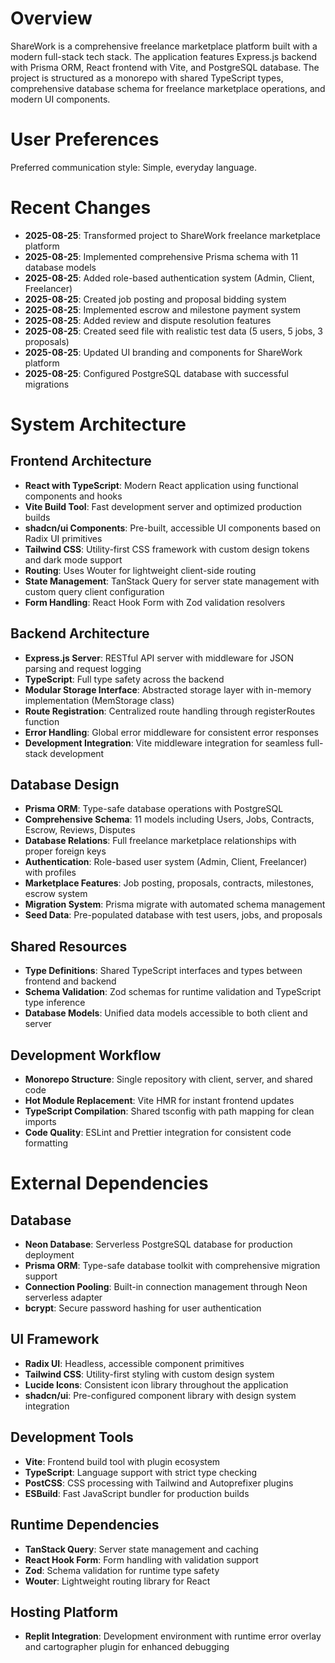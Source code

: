 # Overview

ShareWork is a comprehensive freelance marketplace platform built with a modern full-stack tech stack. The application features Express.js backend with Prisma ORM, React frontend with Vite, and PostgreSQL database. The project is structured as a monorepo with shared TypeScript types, comprehensive database schema for freelance marketplace operations, and modern UI components.

# User Preferences

Preferred communication style: Simple, everyday language.

# Recent Changes
- **2025-08-25**: Transformed project to ShareWork freelance marketplace platform
- **2025-08-25**: Implemented comprehensive Prisma schema with 11 database models
- **2025-08-25**: Added role-based authentication system (Admin, Client, Freelancer)
- **2025-08-25**: Created job posting and proposal bidding system
- **2025-08-25**: Implemented escrow and milestone payment system
- **2025-08-25**: Added review and dispute resolution features
- **2025-08-25**: Created seed file with realistic test data (5 users, 5 jobs, 3 proposals)
- **2025-08-25**: Updated UI branding and components for ShareWork platform
- **2025-08-25**: Configured PostgreSQL database with successful migrations

# System Architecture

## Frontend Architecture
- **React with TypeScript**: Modern React application using functional components and hooks
- **Vite Build Tool**: Fast development server and optimized production builds
- **shadcn/ui Components**: Pre-built, accessible UI components based on Radix UI primitives
- **Tailwind CSS**: Utility-first CSS framework with custom design tokens and dark mode support
- **Routing**: Uses Wouter for lightweight client-side routing
- **State Management**: TanStack Query for server state management with custom query client configuration
- **Form Handling**: React Hook Form with Zod validation resolvers

## Backend Architecture
- **Express.js Server**: RESTful API server with middleware for JSON parsing and request logging
- **TypeScript**: Full type safety across the backend
- **Modular Storage Interface**: Abstracted storage layer with in-memory implementation (MemStorage class)
- **Route Registration**: Centralized route handling through registerRoutes function
- **Error Handling**: Global error middleware for consistent error responses
- **Development Integration**: Vite middleware integration for seamless full-stack development

## Database Design
- **Prisma ORM**: Type-safe database operations with PostgreSQL
- **Comprehensive Schema**: 11 models including Users, Jobs, Contracts, Escrow, Reviews, Disputes
- **Database Relations**: Full freelance marketplace relationships with proper foreign keys
- **Authentication**: Role-based user system (Admin, Client, Freelancer) with profiles
- **Marketplace Features**: Job posting, proposals, contracts, milestones, escrow system
- **Migration System**: Prisma migrate with automated schema management
- **Seed Data**: Pre-populated database with test users, jobs, and proposals

## Shared Resources
- **Type Definitions**: Shared TypeScript interfaces and types between frontend and backend
- **Schema Validation**: Zod schemas for runtime validation and TypeScript type inference
- **Database Models**: Unified data models accessible to both client and server

## Development Workflow
- **Monorepo Structure**: Single repository with client, server, and shared code
- **Hot Module Replacement**: Vite HMR for instant frontend updates
- **TypeScript Compilation**: Shared tsconfig with path mapping for clean imports
- **Code Quality**: ESLint and Prettier integration for consistent code formatting

# External Dependencies

## Database
- **Neon Database**: Serverless PostgreSQL database for production deployment  
- **Prisma ORM**: Type-safe database toolkit with comprehensive migration support
- **Connection Pooling**: Built-in connection management through Neon serverless adapter
- **bcrypt**: Secure password hashing for user authentication

## UI Framework
- **Radix UI**: Headless, accessible component primitives
- **Tailwind CSS**: Utility-first styling with custom design system
- **Lucide Icons**: Consistent icon library throughout the application
- **shadcn/ui**: Pre-configured component library with design system integration

## Development Tools
- **Vite**: Frontend build tool with plugin ecosystem
- **TypeScript**: Language support with strict type checking
- **PostCSS**: CSS processing with Tailwind and Autoprefixer plugins
- **ESBuild**: Fast JavaScript bundler for production builds

## Runtime Dependencies
- **TanStack Query**: Server state management and caching
- **React Hook Form**: Form handling with validation support
- **Zod**: Schema validation for runtime type safety
- **Wouter**: Lightweight routing library for React

## Hosting Platform
- **Replit Integration**: Development environment with runtime error overlay and cartographer plugin for enhanced debugging